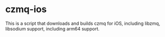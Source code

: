 czmq-ios
========

This is a script that downloads and builds czmq for iOS, including libzmq, libsodium support, including arm64 support.
